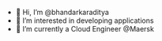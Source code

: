 - 👋 Hi, I’m @bhandarkaraditya
- 👀 I’m interested in developing applications
- 🌱 I’m currently a Cloud Engineer @Maersk

<!---
bhandarkaraditya/bhandarkaraditya is a ✨ special ✨ repository because its `README.md` (this file) appears on your GitHub profile.
You can click the Preview link to take a look at your changes.
--->
